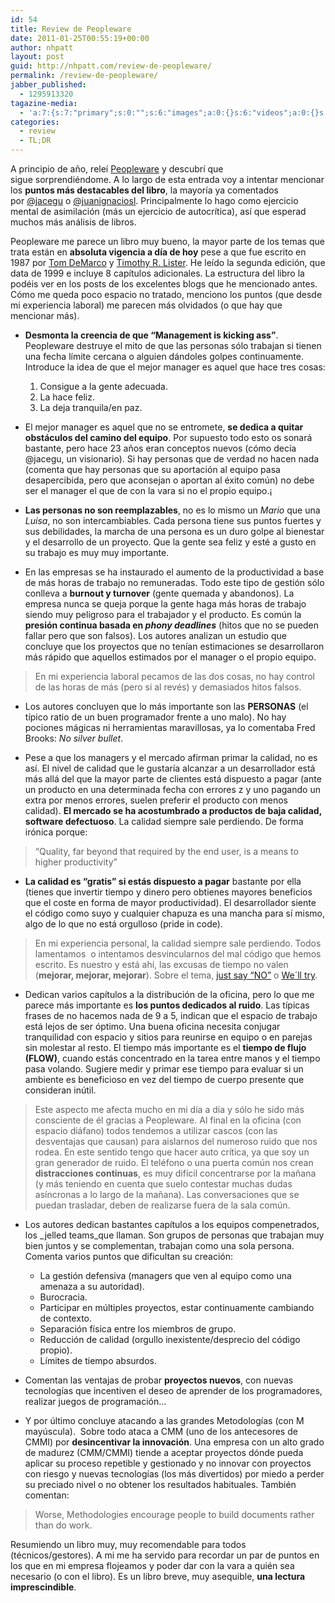 ```yaml
---
id: 54
title: Review de Peopleware
date: 2011-01-25T00:55:19+00:00
author: nhpatt
layout: post
guid: http://nhpatt.com/review-de-peopleware/
permalink: /review-de-peopleware/
jabber_published:
  - 1295913320
tagazine-media:
  - 'a:7:{s:7:"primary";s:0:"";s:6:"images";a:0:{}s:6:"videos";a:0:{}s:11:"image_count";s:1:"0";s:6:"author";s:8:"14926762";s:7:"blog_id";s:8:"16483350";s:9:"mod_stamp";s:19:"2011-01-25 07:53:10";}'
categories:
  - review
  - TL;DR
---
```

A principio de año, releí [Peopleware](http://books.google.fr/books?id=eA9PAAAAMAAJ&q=peopleware+second+edition&dq=peopleware+second+edition&hl=es&ei=v6Q8Tf6UBoqg8QOvzdTZCA&sa=X&oi=book_result&ct=result&redir_esc=y) y descubrí que sigue sorprendiéndome. A lo largo de esta entrada voy a intentar mencionar los **puntos más destacables del libro**, la mayoría ya comentados por [@jacegu](https://twitter.com/jacegu) o [@juanignaciosl](http://iiso.blogspot.fr/2009/01/resea-peopleware.html). Principalmente lo hago como ejercicio mental de asimilación (más un ejercicio de autocrítica), así que esperad muchos más análisis de libros.

Peopleware me parece un libro muy bueno, la mayor parte de los temas que trata están en **absoluta vigencia a día de hoy** pese a que fue escrito en 1987 por [Tom DeMarco](https://www.google.fr/search?hl=es&sa=X&tbs=bks:1&q=inauthor:%22Tom+DeMarco%22&ei=gKQ8TZzPHMms8QO975yjCA&ved=0CCYQ9Ag&gws_rd=cr,ssl) y [Timothy R. Lister](https://www.google.fr/search?hl=es&sa=X&tbs=bks:1&q=inauthor:%22Timothy+R.+Lister%22&ei=gKQ8TZzPHMms8QO975yjCA&ved=0CCcQ9Ag&gws_rd=cr,ssl). He leído la segunda edición, que data de 1999 e incluye 8 capítulos adicionales. La estructura del libro la podéis ver en los posts de los excelentes blogs que he mencionado antes. Cómo me queda poco espacio no tratado, menciono los puntos (que desde mi experiencia laboral) me parecen más olvidados (o que hay que mencionar más).

* **Desmonta la creencia de que &#8220;Management is kicking ass&#8221;**. Peopleware destruye el mito de que las personas sólo trabajan si tienen una fecha límite cercana o alguien dándoles golpes continuamente. Introduce la idea de que el mejor manager es aquel que hace tres cosas:

    1. Consigue a la gente adecuada.
    2. La hace feliz.
    3. La deja tranquila/en paz.

* El mejor manager es aquel que no se entromete, **se dedica a quitar obstáculos del camino del equipo**. Por supuesto todo esto os sonará bastante, pero hace 23 años eran conceptos nuevos (cómo decía @jacegu, un visionario). Si hay personas que de verdad no hacen nada (comenta que hay personas que su aportación al equipo pasa desapercibida, pero que aconsejan o aportan al éxito común) no debe ser el manager el que de con la vara si no el propio equipo.¡

* **Las personas no son reemplazables**, no es lo mismo un _Mario_ que una _Luisa_, no son intercambiables. Cada persona tiene sus puntos fuertes y sus debilidades, la marcha de una persona es un duro golpe al bienestar y el desarrollo de un proyecto. Que la gente sea feliz y esté a gusto en su trabajo es muy muy importante.

* En las empresas se ha instaurado el aumento de la productividad a base de más horas de trabajo no remuneradas. Todo este tipo de gestión sólo conlleva a **burnout y turnover** (gente quemada y abandonos). La empresa nunca se queja porque la gente haga más horas de trabajo siendo muy peligroso para el trabajador y el producto. Es común la **presión continua basada en _phony deadlines_** (hitos que no se pueden fallar pero que son falsos). Los autores analizan un estudio que concluye que los proyectos que no tenían estimaciones se desarrollaron más rápido que aquellos estimados por el manager o el propio equipo.

> En mi experiencia laboral pecamos de las dos cosas, no hay control de las horas de más (pero si al revés) y demasiados hitos falsos.

* Los autores concluyen que lo más importante son las **PERSONAS** (el típico ratio de un buen programador frente a uno malo). No hay pociones mágicas ni herramientas maravillosas, ya lo comentaba Fred Brooks: _No silver bullet_.

* Pese a que los managers y el mercado afirman primar la calidad, no es así. El nivel de calidad que le gustaría alcanzar a un desarrollador está más allá del que la mayor parte de clientes está dispuesto a pagar (ante un producto en una determinada fecha con errores z y uno pagando un extra por menos errores, suelen preferir el producto con menos calidad). **El mercado se ha acostumbrado a productos de baja calidad, software defectuoso**. La calidad siempre sale perdiendo. De forma irónica porque:

>   &#8220;Quality, far beyond that required by the end user, is a means to higher productivity&#8221;

* **La calidad es &#8220;gratis&#8221; si estás dispuesto a pagar** bastante por ella (tienes que invertir tiempo y dinero pero obtienes mayores beneficios que el coste en forma de mayor productividad). El desarrollador siente el código como suyo y cualquier chapuza es una mancha para sí mismo, algo de lo que no está orgulloso (pride in code).

> En mi experiencia personal, la calidad siempre sale perdiendo. Todos lamentamos  o intentamos desvincularnos del mal código que hemos escrito. Es nuestro y está ahí, las excusas de tiempo no valen (<strong>mejorar, mejorar, mejorar</strong>). Sobre el tema, <a href="http://blog.daverooney.ca/2011/01/just-say-no.html">just say &#8220;NO&#8221;</a> o <a href="http://xprogramming.com/articles/well_try/">We´ll try</a>.

* Dedican varios capítulos a la distribución de la oficina, pero lo que me parece más importante es **los puntos dedicados al ruido**. Las típicas frases de no hacemos nada de 9 a 5, indican que el espacio de trabajo está lejos de ser óptimo. Una buena oficina necesita conjugar tranquilidad con espacio y sitios para reunirse en equipo o en parejas sin molestar al resto. El tiempo más importante es el **tiempo de flujo (FLOW)**, cuando estás concentrado en la tarea entre manos y el tiempo pasa volando. Sugiere medir y primar ese tiempo para evaluar si un ambiente es beneficioso en vez del tiempo de cuerpo presente que consideran inútil.

> Este aspecto me afecta mucho en mi día a día y sólo he sido más consciente de él gracias a Peopleware. Al final en la oficina (con espacio diáfano) todos tendemos a utilizar cascos (con las desventajas que causan) para aislarnos del numeroso ruido que nos rodea. En este sentido tengo que hacer auto crítica, ya que soy un gran generador de ruido. El teléfono o una puerta común nos crean <strong>distracciones continuas</strong>, es muy difícil concentrarse por la mañana (y más teniendo en cuenta que suelo contestar muchas dudas asíncronas a lo largo de la mañana). Las conversaciones que se puedan trasladar, deben de realizarse fuera de la sala común.

* Los autores dedican bastantes capítulos a los equipos compenetrados, los _jelled teams_que llaman. Son grupos de personas que trabajan muy bien juntos y se complementan, trabajan como una sola persona. Comenta varios puntos que dificultan su creación:
    * La gestión defensiva (managers que ven al equipo como una amenaza a su autoridad).
    * Burocracia.
    * Participar en múltiples proyectos, estar continuamente cambiando de contexto.
    * Separación física entre los miembros de grupo.
    * Reducción de calidad (orgullo inexistente/desprecio del código propio).
    * Límites de tiempo absurdos.

* Comentan las ventajas de probar **proyectos nuevos**, con nuevas tecnologías que incentiven el deseo de aprender de los programadores, realizar juegos de programación&#8230;

* Y por último concluye atacando a las grandes Metodologías (con M mayúscula).  Sobre todo ataca a CMM (uno de los antecesores de CMMI) por **desincentivar la innovación**. Una empresa con un alto grado de madurez (CMM/CMMI) tiende a aceptar proyectos dónde pueda aplicar su proceso repetible y gestionado y no innovar con proyectos con riesgo y nuevas tecnologías (los más divertidos) por miedo a perder su preciado nivel o no obtener los resultados habituales. También comentan:

> Worse, Methodologies encourage people to build documents rather than do work.

Resumiendo un libro muy, muy recomendable para todos (técnicos/gestores). A mi me ha servido para recordar un par de puntos en los que en mi empresa flojeamos y poder dar con la vara a quién sea necesario (o con el libro). Es un libro breve, muy asequible, **una lectura imprescindible**.